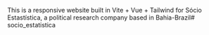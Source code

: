 This is a responsive website built in Vite + Vue + Tailwind for Sócio Estastística, a political research company based in Bahia-Brazil#   s o c i o _ e s t a t i s t i c a  
 